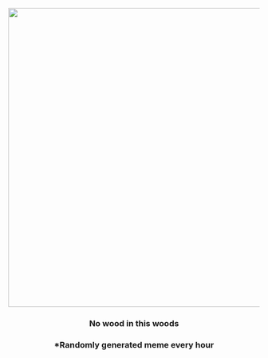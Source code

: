<p align="center">
        <img src="https://i.redd.it/rmvuv7hctgx81.gif" width="600" height="600">
        </p>
        <h3 align="center">No wood in this woods</h3>
        <h3 align="center">*Randomly generated meme every hour</h3>
    